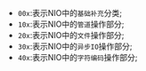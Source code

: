 - `00x`:表示NIO中的`基础补充`分类;  
- `10x`:表示NIO中的`管道`操作部分;  
- `20x`:表示NIO中的`文件`操作部分;  
- `30x`:表示NIO中的`异步IO`操作部分;  
- `40x`:表示NIO中的`字符编码`操作部分;  
